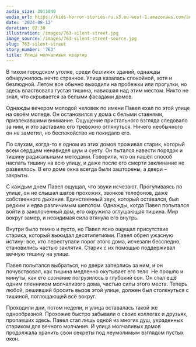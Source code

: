 ```yaml
---
audio_size: 3011040
audio_url: https://kids-horror-stories-ru.s3.eu-west-1.amazonaws.com/audio/763-silent-street.mp3
date: '2024-08-12'
duration: 02:30
illustration: /images/763-silent-street.jpg
image_source: /images/763-silent-street-source.jpg
slug: 763-silent-street
story_number: '763'
title: Улица молчаливых квартир
---
```


В тихом городском уголке, среди безликих зданий, однажды обнаружилось нечто странное. Улица казалась спокойной, хотя и безлюдной. Летом все обычно выходили на пробежки или прогулки, но здесь властвовала густая тишина, нависшая над этим местом. Никто не знал, что скрывается за белыми фасадами домов.

Однажды вечером молодой человек по имени Павел ехал по этой улице на своём мопеде. Он остановился у дома с белыми ставнями, привлекавшими внимание. Ощущение пристального взгляда следовало за ним, и это заставило его тревожно оглянуться. Ничего необычного он не заметил, но беспокойство не покидало его.

По слухам, когда-то в одном из этих домов проживал старик, который всем сердцем ненавидел шум и суету. Он пытался навести порядок и тишину радикальными методами. Говорили, что он нашёл способ наслать тишину на всю улицу, и даже после его смерти заклинание не развеялось. В его доме окна всегда были зашторены, а двери – закрыты.

С каждым днем Павел ощущал, что звуки исчезают. Прогуливаясь по улице, он не слышал шагов прохожих, звонков телефонов, даже собственного дыхания. Единственный звук, который оставался, был редким и едва различимым шепотом. Однажды, когда Павел попытался войти в заколоченный дом, его окружила оглушающая тишина. Мир вокруг замер, и невидимая сила втянула его внутрь.

Внутри было темно и пусто, но Павел ясно ощущал присутствие старика, который выжидал десятилетиями. Павел обрел ужасную истину: все, кто переступали порог этого дома, исчезали бесследно, становились частью заклятия. Старик с их помощью поддерживал вечную тишину на улице.

Павел попытался выбраться, но двери заперлись за ним, и он почувствовал, как тишина медленно окутывает его тело. Не прошло и минуты, как его сознание погрузилось в глубокий сон. Он стал ещё одним пленником молчаливого дома, частью силы этого места. Теперь любой, решивший бросить вызов этой улице, должен был столкнуться с тишиной, поглощающей всё вокруг.

Проходили дни, потом недели, и улица оставалась такой же однообразной. Прохожие быстро забывали о своих коллегах и друзьях, пропавших здесь. Павел стал лишь одной из многих душ, украденных стариком для вечного молчания. И улица молчаливых домов продолжала хранить свои секреты под неумолимым взглядом пустых окон.